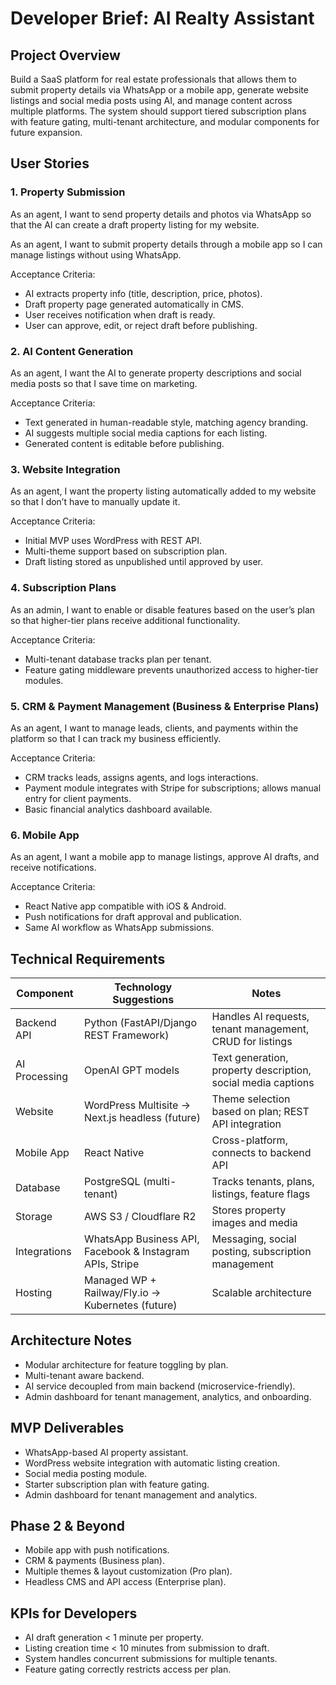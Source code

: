 # Developer Brief: AI Realty Assistant

## Project Overview

Build a SaaS platform for real estate professionals that allows them to submit property details via WhatsApp or a mobile app, generate website listings and social media posts using AI, and manage content across multiple platforms. The system should support tiered subscription plans with feature gating, multi-tenant architecture, and modular components for future expansion.

## User Stories

### 1. Property Submission

As an agent, I want to send property details and photos via WhatsApp so that the AI can create a draft property listing for my website.

As an agent, I want to submit property details through a mobile app so I can manage listings without using WhatsApp.

Acceptance Criteria:

- AI extracts property info (title, description, price, photos).
- Draft property page generated automatically in CMS.
- User receives notification when draft is ready.
- User can approve, edit, or reject draft before publishing.

### 2. AI Content Generation

As an agent, I want the AI to generate property descriptions and social media posts so that I save time on marketing.

Acceptance Criteria:

- Text generated in human-readable style, matching agency branding.
- AI suggests multiple social media captions for each listing.
- Generated content is editable before publishing.

### 3. Website Integration

As an agent, I want the property listing automatically added to my website so that I don’t have to manually update it.

Acceptance Criteria:

- Initial MVP uses WordPress with REST API.
- Multi-theme support based on subscription plan.
- Draft listing stored as unpublished until approved by user.

### 4. Subscription Plans

As an admin, I want to enable or disable features based on the user’s plan so that higher-tier plans receive additional functionality.

Acceptance Criteria:

- Multi-tenant database tracks plan per tenant.
- Feature gating middleware prevents unauthorized access to higher-tier modules.

### 5. CRM & Payment Management (Business & Enterprise Plans)

As an agent, I want to manage leads, clients, and payments within the platform so that I can track my business efficiently.

Acceptance Criteria:

- CRM tracks leads, assigns agents, and logs interactions.
- Payment module integrates with Stripe for subscriptions; allows manual entry for client payments.
- Basic financial analytics dashboard available.

### 6. Mobile App

As an agent, I want a mobile app to manage listings, approve AI drafts, and receive notifications.

Acceptance Criteria:

- React Native app compatible with iOS & Android.
- Push notifications for draft approval and publication.
- Same AI workflow as WhatsApp submissions.

## Technical Requirements

| Component     | Technology Suggestions                                   | Notes                                                        |
| ------------- | -------------------------------------------------------- | ------------------------------------------------------------ |
| Backend API   | Python (FastAPI/Django REST Framework)                   | Handles AI requests, tenant management, CRUD for listings    |
| AI Processing | OpenAI GPT models                                        | Text generation, property description, social media captions |
| Website       | WordPress Multisite → Next.js headless (future)          | Theme selection based on plan; REST API integration          |
| Mobile App    | React Native                                             | Cross-platform, connects to backend API                      |
| Database      | PostgreSQL (multi-tenant)                                | Tracks tenants, plans, listings, feature flags               |
| Storage       | AWS S3 / Cloudflare R2                                   | Stores property images and media                             |
| Integrations  | WhatsApp Business API, Facebook & Instagram APIs, Stripe | Messaging, social posting, subscription management           |
| Hosting       | Managed WP + Railway/Fly.io → Kubernetes (future)        | Scalable architecture                                        |

## Architecture Notes

- Modular architecture for feature toggling by plan.
- Multi-tenant aware backend.
- AI service decoupled from main backend (microservice-friendly).
- Admin dashboard for tenant management, analytics, and onboarding.

## MVP Deliverables

- WhatsApp-based AI property assistant.
- WordPress website integration with automatic listing creation.
- Social media posting module.
- Starter subscription plan with feature gating.
- Admin dashboard for tenant management and analytics.

## Phase 2 & Beyond

- Mobile app with push notifications.
- CRM & payments (Business plan).
- Multiple themes & layout customization (Pro plan).
- Headless CMS and API access (Enterprise plan).

## KPIs for Developers

- AI draft generation < 1 minute per property.
- Listing creation time < 10 minutes from submission to draft.
- System handles concurrent submissions for multiple tenants.
- Feature gating correctly restricts access per plan.


